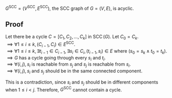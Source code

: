 $G^{\textrm{SCC}} = (V^{\textrm{SCC}}, E^{\textrm{SCC}})$, the SCC graph of $G = (V, E)$, is acyclic.

## Proof

Let there be a cycle $C = [C_1, C_2, \ldots, C_k]$ in $\operatorname{SCC}(G)$. Let $C_0 = C_k$.
<br />$\implies \forall 1 \le i \le k, (C_{i-1}, C_i) \in E^{\textrm{SCC}}$.
<br />$\implies \forall 1 \le i \le k, \exists t_{i-1} \in C_{i-1}, \exists s_i \in C_i, (t_{i-1}, s_i) \in E$
where ($s_0 = s_k \wedge t_0 = t_k$).
<br />$\implies G$ has a cycle going through every $s_i$ and $t_i$.
<br />$\implies \forall (i, j), s_i$ is reachable from $s_j$ and $s_j$ is reachable from $s_i$.
<br />$\implies \forall (i, j), s_i$ and $s_j$ should be in the same connected component.

This is a contradiction, since $s_i$ and $s_j$ should be in different components when $1 \le i < j$.
Therefore, $G^{\textrm{SCC}}$ cannot contain a cycle.
